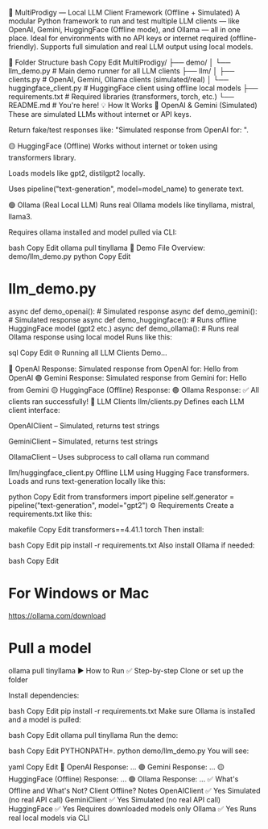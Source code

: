 🧠 MultiProdigy — Local LLM Client Framework (Offline + Simulated)
A modular Python framework to run and test multiple LLM clients — like OpenAI, Gemini, HuggingFace (Offline mode), and Ollama — all in one place. Ideal for environments with no API keys or internet required (offline-friendly). Supports full simulation and real LLM output using local models.

📁 Folder Structure
bash
Copy
Edit
MultiProdigy/
├── demo/
│   └── llm_demo.py               # Main demo runner for all LLM clients
├── llm/
│   ├── clients.py                # OpenAI, Gemini, Ollama clients (simulated/real)
│   └── huggingface_client.py     # HuggingFace client using offline local models
├── requirements.txt              # Required libraries (transformers, torch, etc.)
└── README.md                     # You're here!
💡 How It Works
🔷 OpenAI & Gemini (Simulated)
These are simulated LLMs without internet or API keys.

Return fake/test responses like: "Simulated response from OpenAI for: <your input>".

🟡 HuggingFace (Offline)
Works without internet or token using transformers library.

Loads models like gpt2, distilgpt2 locally.

Uses pipeline("text-generation", model=model_name) to generate text.

🟢 Ollama (Real Local LLM)
Runs real Ollama models like tinyllama, mistral, llama3.

Requires ollama installed and model pulled via CLI:

bash
Copy
Edit
ollama pull tinyllama
🧪 Demo File Overview: demo/llm_demo.py
python
Copy
Edit
# llm_demo.py
async def demo_openai():           # Simulated response
async def demo_gemini():           # Simulated response
async def demo_huggingface():      # Runs offline HuggingFace model (gpt2 etc.)
async def demo_ollama():           # Runs real Ollama response using local model
Runs like this:

sql
Copy
Edit
🌐 Running all LLM Clients Demo...

🔷 OpenAI Response: Simulated response from OpenAI for: Hello from OpenAI
🟣 Gemini Response: Simulated response from Gemini for: Hello from Gemini
🟡 HuggingFace (Offline) Response: <Actual generated text from local model>
🟢 Ollama Response: <Real AI output from local Ollama model>
✅ All clients ran successfully!
🧠 LLM Clients
llm/clients.py
Defines each LLM client interface:

OpenAIClient – Simulated, returns test strings

GeminiClient – Simulated, returns test strings

OllamaClient – Uses subprocess to call ollama run command

llm/huggingface_client.py
Offline LLM using Hugging Face transformers.
Loads and runs text-generation locally like this:

python
Copy
Edit
from transformers import pipeline
self.generator = pipeline("text-generation", model="gpt2")
⚙️ Requirements
Create a requirements.txt like this:

makefile
Copy
Edit
transformers==4.41.1
torch
Then install:

bash
Copy
Edit
pip install -r requirements.txt
Also install Ollama if needed:

bash
Copy
Edit
# For Windows or Mac
https://ollama.com/download

# Pull a model
ollama pull tinyllama
▶️ How to Run
✅ Step-by-step
Clone or set up the folder

Install dependencies:

bash
Copy
Edit
pip install -r requirements.txt
Make sure Ollama is installed and a model is pulled:

bash
Copy
Edit
ollama pull tinyllama
Run the demo:

bash
Copy
Edit
PYTHONPATH=. python demo/llm_demo.py
You will see:

yaml
Copy
Edit
🔷 OpenAI Response: ...
🟣 Gemini Response: ...
🟡 HuggingFace (Offline) Response: ...
🟢 Ollama Response: ...
✅ What's Offline and What's Not?
Client	Offline?	Notes
OpenAIClient	✅ Yes	Simulated (no real API call)
GeminiClient	✅ Yes	Simulated (no real API call)
HuggingFace	✅ Yes	Requires downloaded models only
Ollama	✅ Yes	Runs real local models via CLI

